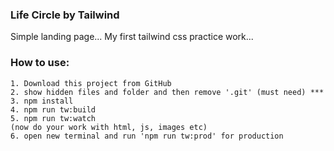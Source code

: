 ### Life Circle by Tailwind
Simple landing page...
My first tailwind css practice work... 

### How to use:
    1. Download this project from GitHub
    2. show hidden files and folder and then remove '.git' (must need) ***
    3. npm install
    4. npm run tw:build
    5. npm run tw:watch
    (now do your work with html, js, images etc)
    6. open new terminal and run 'npm run tw:prod' for production 
